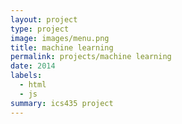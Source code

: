 ```yaml
---
layout: project
type: project
image: images/menu.png
title: machine learning
permalink: projects/machine learning
date: 2014
labels:
  - html
  - js
summary: ics435 project
---
```






